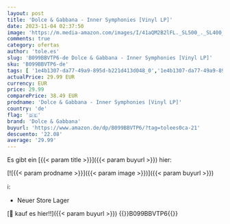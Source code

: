 ```yaml
---
layout: post
title: 'Dolce & Gabbana - Inner Symphonies [Vinyl LP]'
date: 2023-11-04 02:37:50
image: 'https://m.media-amazon.com/images/I/41aQM2B2lFL._SL500_._SL400_.jpg'
comments: true
category: ofertas
author: 'tole.es'
slug: 'B099BBVTP6-de Dolce & Gabbana - Inner Symphonies [Vinyl LP]'
sku: 'B099BBVTP6-de'
tags: [ '1e4b1307-da77-49a9-895d-b221d413d048_0','1e4b1307-da77-49a9-895d-b221d413d048_7601','905a2af1-15b0-41e8-8d66-5164d18c431a_0','Arborist Merchandising Root','Artist Pages Filter Nodes','AutoRip','Custom Stores','Featured Categories','Formate','Klassik','Klassische Musik für Soloinstrumente','Main Albums','Musik Kategorien','Musik-CDs & Vinyl','Regular Stores','Self Service','Shops','Special Features Stores','Vinyl','dolce & gabbana','🇩🇪', ]
actualPrice: 29.99 EUR
currency: EUR
price: 29.99
comparePrice: 38.49 EUR
prodname: 'Dolce & Gabbana - Inner Symphonies [Vinyl LP]'
country: 'de'
flag: '🇩🇪'
brand: 'Dolce & Gabbana'
buyurl: 'https://www.amazon.de/dp/B099BBVTP6/?tag=tolees0ca-21'
descuento: '22.08'
average: '29.99'
---
```


Es gibt ein [{{< param title >}}]({{< param buyurl >}}) hier:

[![{{< param prodname >}}]({{< param image >}})]({{< param buyurl >}})

ℹ️:

- Neuer Store Lager

[🛒 kauf es hier!!]({{< param buyurl >}})
{{<world>}}B099BBVTP6{{</world>}}

